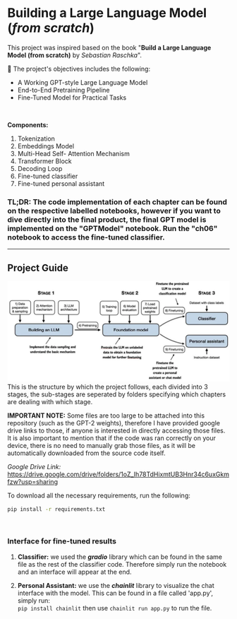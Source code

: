 # Building a Large Language Model (*from scratch*)
This project was inspired based on the book "**Build a Large Language Model (from scratch)** by *Sebastian Raschka*". 

📝 The project's objectives includes the following:
- A Working GPT-style Large Language Model
- End-to-End Pretraining Pipeline
- Fine-Tuned Model for Practical Tasks
<br>



**Components:**
1. Tokenization
2. Embeddings Model
3. Multi-Head Self- Attention Mechanism
4. Transformer Block
5. Decoding Loop
6. Fine-tuned classifier
7. Fine-tuned personal assistant



### TL;DR: The code implementation of each chapter can be found on the respective labelled notebooks, however if you want to dive directly into the final product, the final GPT model is implemented on the "GPTModel" notebook. Run the "ch06" notebook to access the fine-tuned classifier.

---
## Project Guide
![image](/Images/Build-LLMS-from-scratch.png)
This is the structure by which the project follows, each divided into 3 stages, the sub-stages are seperated by folders specifying which chapters are dealing with which stage.

<strong>IMPORTANT NOTE:</strong> Some files are too large to be attached into this repository (such as the GPT-2 weights), therefore I have provided google drive links to those, if anyone is interested in directly accessing those files. It is also important to mention that if the code was ran correctly on your device, there is no need to manually grab those files, as it will be automatically downloaded from the source code itself.

<i>Google Drive Link:</i> https://drive.google.com/drive/folders/1oZ_Ih78TdHixmtUB3Hnr34c6uxGkmfzw?usp=sharing

To download all the necessary requirements, run the following:

```cmd
pip install -r requirements.txt
```

<br>

### Interface for fine-tuned results
1. **Classifier:** we used the ***gradio*** library which can be found in the same file as the rest of the classifier code. Therefore simply run the notebook and an interface will appear at the end.

2. **Personal Assistant:** we use the ***chainlit*** library to visualize the chat interface with the model. This can be found in a file called 'app.py', simply run:
<br> `pip install chainlit` then use `chainlit run app.py` to run the file.
